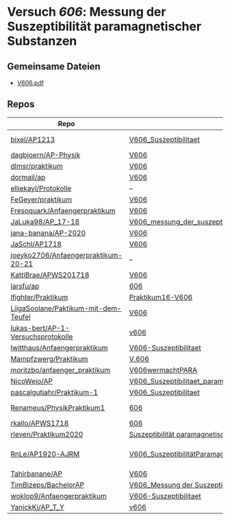 # Versuch *606*: Messung der Suszeptibilität paramagnetischer Substanzen

## Gemeinsame Dateien
- [V606.pdf](https://docs.google.com/viewer?url=https://raw.githubusercontent.com/JaSchl/AP1718/master/V606/V606.pdf)

## Repos

|                                        Repo                                        |                                                                                           Ordner                                                                                            |                                                                                                                                                                                                                                                                                     PDFs                                                                                                                                                                                                                                                                                      |
|------------------------------------------------------------------------------------|---------------------------------------------------------------------------------------------------------------------------------------------------------------------------------------------|-------------------------------------------------------------------------------------------------------------------------------------------------------------------------------------------------------------------------------------------------------------------------------------------------------------------------------------------------------------------------------------------------------------------------------------------------------------------------------------------------------------------------------------------------------------------------------|
|[bixel/AP1213](../repo/bixel/AP1213)                                                |[V606_Suszeptibilitaet](https://github.com/bixel/AP1213/tree/master/V606_Suszeptibilitaet)                                                                                                   |[00_protokoll.pdf](https://docs.google.com/viewer?url=https://raw.githubusercontent.com/bixel/AP1213/master/V606_Suszeptibilitaet/00_protokoll.pdf)<br/>[anleitung_V606.pdf](https://docs.google.com/viewer?url=https://raw.githubusercontent.com/bixel/AP1213/master/V606_Suszeptibilitaet/anleitung_V606.pdf)                                                                                                                                                                                                                                                                |
|[dagbjoern/AP-Physik](../repo/dagbjoern/AP-Physik)                                  |[V606](https://github.com/dagbjoern/AP-Physik/tree/master/V606)                                                                                                                              |–                                                                                                                                                                                                                                                                                                                                                                                                                                                                                                                                                                              |
|[dlmsr/praktikum](../repo/dlmsr/praktikum)                                          |[V606](https://github.com/dlmsr/praktikum/tree/master/V606)                                                                                                                                  |–                                                                                                                                                                                                                                                                                                                                                                                                                                                                                                                                                                              |
|[dormail/ap](../repo/dormail/ap)                                                    |[V606](https://github.com/dormail/ap/tree/main/V606)                                                                                                                                         |[main.pdf](https://docs.google.com/viewer?url=https://raw.githubusercontent.com/NicoWeio/awesome-ap-pdfs/main/dormail%E2%88%95ap/606/main.pdf) \*                                                                                                                                                                                                                                                                                                                                                                                                                              |
|[elliekayl/Protokolle](../repo/elliekayl/Protokolle)                                |–                                                                                                                                                                                            |[V606_Suszeptibilitaet_paramagnetischer_Substanzen.pdf](https://docs.google.com/viewer?url=https://raw.githubusercontent.com/elliekayl/Protokolle/master/V400-703/V606_Suszeptibilitaet_paramagnetischer_Substanzen.pdf)                                                                                                                                                                                                                                                                                                                                                       |
|[FeGeyer/praktikum](../repo/FeGeyer/praktikum)                                      |[V606](https://github.com/FeGeyer/praktikum/tree/master/4_Semester/V606)                                                                                                                     |[V606.pdf](https://docs.google.com/viewer?url=https://raw.githubusercontent.com/FeGeyer/praktikum/master/4_Semester/PDF-Dateien/V606.pdf)                                                                                                                                                                                                                                                                                                                                                                                                                                      |
|[Fresoquark/Anfaengerpraktikum](../repo/Fresoquark/Anfaengerpraktikum)              |[V606](https://github.com/Fresoquark/Anfaengerpraktikum/tree/master/V606)                                                                                                                    |[main.pdf](https://docs.google.com/viewer?url=https://raw.githubusercontent.com/NicoWeio/awesome-ap-pdfs/main/Fresoquark%E2%88%95Anfaengerpraktikum/606/main.pdf) \*                                                                                                                                                                                                                                                                                                                                                                                                           |
|[JaLuka98/AP_17-18](../repo/JaLuka98/AP_17-18)                                      |[V606_messung_der_suszeptibilitaet_paramagnetischer_substanzen](https://github.com/JaLuka98/AP_17-18/tree/master/V606_messung_der_suszeptibilitaet_paramagnetischer_substanzen)              |–                                                                                                                                                                                                                                                                                                                                                                                                                                                                                                                                                                              |
|[jana-banana/AP-2020](../repo/jana-banana/AP-2020)                                  |[V606](https://github.com/jana-banana/AP-2020/tree/main/we%20did%20that/V606)                                                                                                                |[main.pdf](https://docs.google.com/viewer?url=https://raw.githubusercontent.com/NicoWeio/awesome-ap-pdfs/main/jana-banana%E2%88%95AP-2020/606/main.pdf) \*                                                                                                                                                                                                                                                                                                                                                                                                                     |
|[JaSchl/AP1718](../repo/JaSchl/AP1718)                                              |[V606](https://github.com/JaSchl/AP1718/tree/master/V606)                                                                                                                                    |[V606.pdf](https://docs.google.com/viewer?url=https://raw.githubusercontent.com/JaSchl/AP1718/master/V606/V606.pdf)                                                                                                                                                                                                                                                                                                                                                                                                                                                            |
|[joeyko2706/Anfaengerpraktikum-20-21](../repo/joeyko2706/Anfaengerpraktikum-20-21)  |–                                                                                                                                                                                            |[v606.pdf](https://docs.google.com/viewer?url=https://raw.githubusercontent.com/joeyko2706/Anfaengerpraktikum-20-21/main/Protokolle/v606.pdf)                                                                                                                                                                                                                                                                                                                                                                                                                                  |
|[KattiBrae/APWS201718](../repo/KattiBrae/APWS201718)                                |[V606](https://github.com/KattiBrae/APWS201718/tree/master/AP2/V606)                                                                                                                         |–                                                                                                                                                                                                                                                                                                                                                                                                                                                                                                                                                                              |
|[larsfu/ap](../repo/larsfu/ap)                                                      |[606](https://github.com/larsfu/ap/tree/master/606)                                                                                                                                          |[main.pdf](https://docs.google.com/viewer?url=https://raw.githubusercontent.com/NicoWeio/awesome-ap-pdfs/main/larsfu%E2%88%95ap/606/main.pdf) \*                                                                                                                                                                                                                                                                                                                                                                                                                               |
|[lfighter/Praktikum](../repo/lfighter/Praktikum)                                    |[Praktikum16-V606](https://github.com/lfighter/Praktikum/tree/master/Praktikum16-V606)                                                                                                       |–                                                                                                                                                                                                                                                                                                                                                                                                                                                                                                                                                                              |
|[LiigaSoolane/Paktikum-mit-dem-Teufel](../repo/LiigaSoolane/Paktikum-mit-dem-Teufel)|[V606](https://github.com/LiigaSoolane/Paktikum-mit-dem-Teufel/tree/main/V606)                                                                                                               |[main.pdf](https://docs.google.com/viewer?url=https://raw.githubusercontent.com/NicoWeio/awesome-ap-pdfs/main/LiigaSoolane%E2%88%95Paktikum-mit-dem-Teufel/606/main.pdf) \*                                                                                                                                                                                                                                                                                                                                                                                                    |
|[lukas-bert/AP-1-Versuchsprotokolle](../repo/lukas-bert/AP-1-Versuchsprotokolle)    |[v606](https://github.com/lukas-bert/AP-1-Versuchsprotokolle/tree/main/v606)                                                                                                                 |–                                                                                                                                                                                                                                                                                                                                                                                                                                                                                                                                                                              |
|[lwitthaus/Anfaengerpraktikum](../repo/lwitthaus/Anfaengerpraktikum)                |[V606-Suszeptibilitaet](https://github.com/lwitthaus/Anfaengerpraktikum/tree/master/V606-Suszeptibilitaet)                                                                                   |–                                                                                                                                                                                                                                                                                                                                                                                                                                                                                                                                                                              |
|[Mampfzwerg/Praktikum](../repo/Mampfzwerg/Praktikum)                                |[V.606](https://github.com/Mampfzwerg/Praktikum/tree/master/V.606)                                                                                                                           |[main.pdf](https://docs.google.com/viewer?url=https://raw.githubusercontent.com/Mampfzwerg/Praktikum/master/V.606/latex-template/main.pdf)                                                                                                                                                                                                                                                                                                                                                                                                                                     |
|[moritzbo/anfaenger_praktikum](../repo/moritzbo/anfaenger_praktikum)                |[V606wermachtPARA](https://github.com/moritzbo/anfaenger_praktikum/tree/main/V606wermachtPARA)                                                                                               |–                                                                                                                                                                                                                                                                                                                                                                                                                                                                                                                                                                              |
|[NicoWeio/AP](../repo/NicoWeio/AP)                                                  |[V606_Suszeptibilitaet_paramagnetischer_Substanzen](https://github.com/NicoWeio/AP/tree/gh-pages/V606_Suszeptibilitaet_paramagnetischer_Substanzen)                                          |[main.pdf](https://docs.google.com/viewer?url=https://raw.githubusercontent.com/NicoWeio/AP/gh-pages/V606_Suszeptibilitaet_paramagnetischer_Substanzen/build/main.pdf)                                                                                                                                                                                                                                                                                                                                                                                                         |
|[pascalgutjahr/Praktikum-1](../repo/pascalgutjahr/Praktikum-1)                      |[V606_Suszeptibilitaet](https://github.com/pascalgutjahr/Praktikum-1/tree/master/V606_Suszeptibilitaet)                                                                                      |–                                                                                                                                                                                                                                                                                                                                                                                                                                                                                                                                                                              |
|[Renameus/PhysikPraktikum1](../repo/Renameus/PhysikPraktikum1)                      |[606](https://github.com/Renameus/PhysikPraktikum1/tree/master/Versuche/606)                                                                                                                 |[protokoll - Copy.pdf](https://docs.google.com/viewer?url=https://raw.githubusercontent.com/Renameus/PhysikPraktikum1/master/Versuche/606/protokoll%20-%20Copy.pdf)<br/>[protokoll.pdf](https://docs.google.com/viewer?url=https://raw.githubusercontent.com/Renameus/PhysikPraktikum1/master/Versuche/606/protokoll.pdf)                                                                                                                                                                                                                                                      |
|[rkallo/APWS1718](../repo/rkallo/APWS1718)                                          |[606](https://github.com/rkallo/APWS1718/tree/master/606)                                                                                                                                    |[main.pdf](https://docs.google.com/viewer?url=https://raw.githubusercontent.com/rkallo/APWS1718/master/606/main.pdf)                                                                                                                                                                                                                                                                                                                                                                                                                                                           |
|[rleven/Praktikum2020](../repo/rleven/Praktikum2020)                                |[Suszeptibilität paramagnetischer Stoffe](https://github.com/rleven/Praktikum2020/tree/master/Suszeptibilit%C3%A4t%20paramagnetischer%20Stoffe)                                              |[main.pdf](https://docs.google.com/viewer?url=https://raw.githubusercontent.com/NicoWeio/awesome-ap-pdfs/main/rleven%E2%88%95Praktikum2020/606/main.pdf) \*                                                                                                                                                                                                                                                                                                                                                                                                                    |
|[RnLe/AP1920-AJRM](../repo/RnLe/AP1920-AJRM)                                        |[V606_SuszeptibilitätParamagneten](https://github.com/RnLe/AP1920-AJRM/tree/master/V606_Suszeptibilit%C3%A4tParamagneten)                                                                    |[V606.pdf](https://docs.google.com/viewer?url=https://raw.githubusercontent.com/RnLe/AP1920-AJRM/master/V606_Suszeptibilit%C3%A4tParamagneten/V606.pdf)<br/>[V606_ReneMarcelLehner_AntoniaJoelleBock_ErstabgabeK.pdf](https://docs.google.com/viewer?url=https://raw.githubusercontent.com/RnLe/AP1920-AJRM/master/V606_Suszeptibilit%C3%A4tParamagneten/V606_ReneMarcelLehner_AntoniaJoelleBock_ErstabgabeK.pdf)<br/>[V606a.pdf](https://docs.google.com/viewer?url=https://raw.githubusercontent.com/RnLe/AP1920-AJRM/master/V606_Suszeptibilit%C3%A4tParamagneten/V606a.pdf)|
|[Tahirbanane/AP](../repo/Tahirbanane/AP)                                            |[V606](https://github.com/Tahirbanane/AP/tree/main/V606)                                                                                                                                     |[main.pdf](https://docs.google.com/viewer?url=https://raw.githubusercontent.com/NicoWeio/awesome-ap-pdfs/main/Tahirbanane%E2%88%95AP/606/main.pdf) \*                                                                                                                                                                                                                                                                                                                                                                                                                          |
|[TimBizeps/BachelorAP](../repo/TimBizeps/BachelorAP)                                |[V606_Messung der Suszeptibilität paramagnetischer Substanzen](https://github.com/TimBizeps/BachelorAP/tree/master/V606_Messung%20der%20Suszeptibilit%C3%A4t%20paramagnetischer%20Substanzen)|[V606.pdf](https://docs.google.com/viewer?url=https://raw.githubusercontent.com/TimBizeps/BachelorAP/master/V606_Messung%20der%20Suszeptibilit%C3%A4t%20paramagnetischer%20Substanzen/V606.pdf)                                                                                                                                                                                                                                                                                                                                                                                |
|[woklop9/Anfaengerpraktikum](../repo/woklop9/Anfaengerpraktikum)                    |[V606-Suszeptibilitaet](https://github.com/lwitthaus/Anfaengerpraktikum/tree/master/V606-Suszeptibilitaet)                                                                                   |[main.pdf](https://docs.google.com/viewer?url=https://raw.githubusercontent.com/NicoWeio/awesome-ap-pdfs/main/woklop9%E2%88%95Anfaengerpraktikum/606/main.pdf) \*                                                                                                                                                                                                                                                                                                                                                                                                              |
|[YanickKi/AP_T_Y](../repo/YanickKi/AP_T_Y)                                          |[v606](https://github.com/YanickKi/AP_T_Y/tree/main/v606)                                                                                                                                    |[main.pdf](https://docs.google.com/viewer?url=https://raw.githubusercontent.com/NicoWeio/awesome-ap-pdfs/main/YanickKi%E2%88%95AP_T_Y/606/main.pdf) \*                                                                                                                                                                                                                                                                                                                                                                                                                         |
